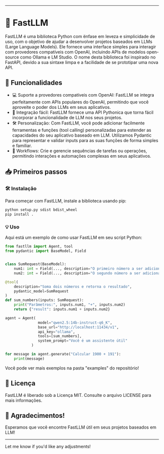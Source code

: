 
---

# 🚀 FastLLM


FastLLM é uma biblioteca Python com ënfase em leveza e simplicidade de uso, com o objetivo de ajudar a desenvolver projetos baseados em LLMs (Large Language Models). Ele fornece uma interface simples para interagir com provedores compatíveis com OpenAI, incluindo APIs de modelos open-source como Ollama e LM Studio.
O nome desta biblioteca foi inspirado no FastAPI, devido a sua sintaxe limpa e a facilidade de se prototipar uma nova API.

## 🌟 Funcionalidades

*   💻 Suporte a provedores compatíveis com OpenAI: FastLLM se integra perfeitamente com APIs populares do OpenAI, permitindo que você aproveite o poder dos LLMs em seus aplicativos.
*   🔧 Integração fácil: FastLLM fornece uma API Pythonica que torna fácil incorporar a funcionalidade de LLM nos seus projetos.
*   🛠️ Personalização: Com FastLLM, você pode adicionar facilmente ferramentas e funções (tool calling) personalizadas para estender as capacidades do seu aplicativo baseado em LLM. Utilizamos Pydantic para representar e validar inputs para as suas funções de forma simples e familiar.
*   🔄 Workflows: Crie e gerencie sequências de tarefas ou operações, permitindo interações e automações complexas em seus aplicativos.

## 📥 Primeiros passos

### 🛠️ Instalação

Para começar com FastLLM, instale a biblioteca usando pip:

```bash
python setup.py sdist bdist_wheel
pip install .
```

### 💡 Uso

Aqui está um exemplo de como usar FastLLM em seu script Python:

```python
from fastllm import Agent, tool
from pydantic import BaseModel, Field


class SumRequest(BaseModel):
    num1: int = Field(..., description="O primeiro número a ser adicionado")
    num2: int = Field(..., description="O segundo número a ser adicionado")

@tool(
    description="Soma dois números e retorna o resultado",
    pydantic_model=SumRequest
)
def sum_numbers(inputs: SumRequest):
    print("Parâmetros:", inputs.num1, "+", inputs.num2)
    return {"result": inputs.num1 + inputs.num2}

agent = Agent(
               model="qwen2.5:14b-instruct-q6_K",
               base_url="http://localhost:11434/v1",
               api_key="ollama",
               tools=[sum_numbers],
               system_prompt="Você é um assistente útil"
            )

for message in agent.generate("Calcular 1900 + 191"):
    print(message)
```

<p>Você pode ver mais exemplos na pasta "examples" do repositório! </p>

## 📄 Licença

FastLLM é liberado sob a Licença MIT. Consulte o arquivo LICENSE para mais informações.

## 💖 Agradecimentos!

Esperamos que você encontre FastLLM útil em seus projetos baseados em LLM!

---

Let me know if you'd like any adjustments!